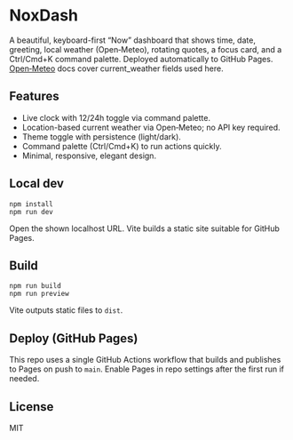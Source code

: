 # NoxDash

A beautiful, keyboard-first “Now” dashboard that shows time, date, greeting, local weather (Open‑Meteo), rotating quotes, a focus card, and a Ctrl/Cmd+K command palette. Deployed automatically to GitHub Pages. [Open‑Meteo](https://open-meteo.com) docs cover current_weather fields used here.

## Features
- Live clock with 12/24h toggle via command palette.
- Location-based current weather via Open‑Meteo; no API key required.
- Theme toggle with persistence (light/dark).
- Command palette (Ctrl/Cmd+K) to run actions quickly.
- Minimal, responsive, elegant design.

## Local dev

```
npm install
npm run dev
```
Open the shown localhost URL. Vite builds a static site suitable for GitHub Pages.

## Build
```
npm run build
npm run preview
```
Vite outputs static files to `dist`.

## Deploy (GitHub Pages)
This repo uses a single GitHub Actions workflow that builds and publishes to Pages on push to `main`. Enable Pages in repo settings after the first run if needed.

## License
MIT
